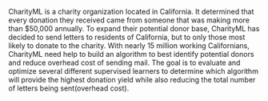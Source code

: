 CharityML is a charity organization located in California. It determined that every donation they received came from someone that was making more than $50,000 annually. To expand their potential donor base, CharityML has decided to send letters to residents of California, but to only those most likely to donate to the charity. With nearly 15 million working Californians, CharityML need help to build an algorithm to best identify potential donors and reduce overhead cost of sending mail. The goal is to evaluate and optimize several different supervised learners to determine which algorithm will provide the highest donation yield while also reducing the total number of letters being sent(overhead cost).
